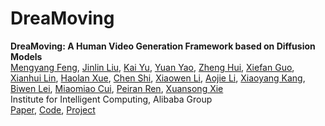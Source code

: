 # DreaMoving

**DreaMoving: A Human Video Generation Framework based on Diffusion Models**<br>
[Mengyang Feng](https://github.com/ArcherFMY), [Jinlin Liu](), [Kai Yu](), [Yuan Yao](), [Zheng Hui](), [Xiefan Guo](), [Xianhui Lin](), [Haolan Xue](), [Chen Shi](), [Xiaowen Li](), [Aojie Li](), [Xiaoyang Kang](), [Biwen Lei](), [Miaomiao Cui](), [Peiran Ren](), [Xuansong Xie]()<br>
Institute for Intelligent Computing, Alibaba Group<br>
[Paper](https://arxiv.org/abs/2312.05107), [Code](https://github.com/dreamoving/dreamoving-project), [Project](https://dreamoving.github.io/dreamoving)






